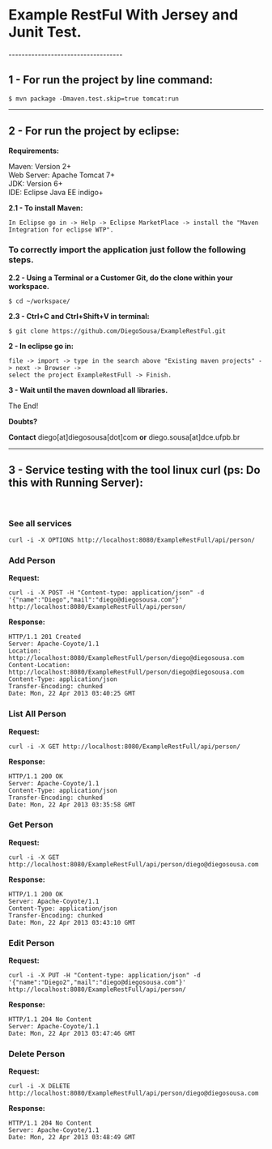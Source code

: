 <h1>Example RestFul With Jersey and Junit Test.</h1>
-----------------------------------

<h2>1 - For run the project by line command:</h2>

	$ mvn package -Dmaven.test.skip=true tomcat:run

-----------------------------------
<h2>2 - For run the project by eclipse:</h2>

**Requirements:**

Maven: Version 2+  
Web Server: Apache Tomcat 7+  
JDK: Version 6+  
IDE: Eclipse Java EE indigo+<br />

**2.1 - To install Maven:**

	In Eclipse go in -> Help -> Eclipse MarketPlace -> install the "Maven Integration for eclipse WTP".

<h3>To correctly import the application just follow the following steps.</h3>

**2.2 - Using a Terminal or a Customer Git, do the clone within your workspace.**

	$ cd ~/workspace/

**2.3 - Ctrl+C and Ctrl+Shift+V in terminal:**

	$ git clone https://github.com/DiegoSousa/ExampleRestFul.git

**2 - In eclipse go in:** 

	file -> import -> type in the search above "Existing maven projects" -> next -> Browser -> 
	select the project ExampleRestFull -> Finish.

**3 - Wait until the maven download all libraries.**

The End!

**Doubts?**

**Contact** diego[at]diegosousa[dot]com **or** diego.sousa[at]dce.ufpb.br

------------------------------------------------------------------------
<h2>3 - Service testing with the tool linux curl (ps: Do this with Running Server):</h2>
<br />
<h3> See all services</h3>

	curl -i -X OPTIONS http://localhost:8080/ExampleRestFull/api/person/

<h3>Add Person</h3>

**Request:**

	curl -i -X POST -H "Content-type: application/json" -d '{"name":"Diego","mail":"diego@diegosousa.com"}' http://localhost:8080/ExampleRestFull/api/person/

**Response:**

	HTTP/1.1 201 Created
	Server: Apache-Coyote/1.1
	Location: http://localhost:8080/ExampleRestFull/person/diego@diegosousa.com
	Content-Location: http://localhost:8080/ExampleRestFull/person/diego@diegosousa.com
	Content-Type: application/json
	Transfer-Encoding: chunked
	Date: Mon, 22 Apr 2013 03:40:25 GMT

<h3>List All Person</h3>

**Request:**

	curl -i -X GET http://localhost:8080/ExampleRestFull/api/person/

**Response:**

	HTTP/1.1 200 OK
	Server: Apache-Coyote/1.1
	Content-Type: application/json
	Transfer-Encoding: chunked
	Date: Mon, 22 Apr 2013 03:35:58 GMT

<h3>Get Person</h3>

**Request:**

	curl -i -X GET http://localhost:8080/ExampleRestFull/api/person/diego@diegosousa.com

**Response:**

	HTTP/1.1 200 OK
	Server: Apache-Coyote/1.1
	Content-Type: application/json
	Transfer-Encoding: chunked
	Date: Mon, 22 Apr 2013 03:43:10 GMT

<h3>Edit Person</h3>

**Request:**

	curl -i -X PUT -H "Content-type: application/json" -d '{"name":"Diego2","mail":"diego@diegosousa.com"}' http://localhost:8080/ExampleRestFull/api/person/

**Response:**

	HTTP/1.1 204 No Content
	Server: Apache-Coyote/1.1
	Date: Mon, 22 Apr 2013 03:47:46 GMT

<h3>Delete Person</h3>

**Request:**

	curl -i -X DELETE http://localhost:8080/ExampleRestFull/api/person/diego@diegosousa.com

**Response:**

	HTTP/1.1 204 No Content
	Server: Apache-Coyote/1.1
	Date: Mon, 22 Apr 2013 03:48:49 GMT